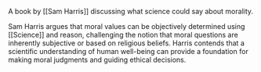 A book by [[Sam Harris]] discussing what science could say about morality. 

Sam Harris argues that moral values can be objectively determined using [[Science]] and reason, challenging the notion that moral questions are inherently subjective or based on religious beliefs. Harris contends that a scientific understanding of human well-being can provide a foundation for making moral judgments and guiding ethical decisions.




